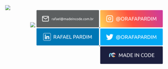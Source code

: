   <img align="left" width="700px" src="https://github-readme-stats.vercel.app/api/top-langs/?username=orafapardim&layout=compact&langs_count=7&theme=dark">
  
  <div align="right">
    <img width="200px" src="https://komarev.com/ghpvc/?username=orafapardim&color=blue">
    <a href="mailto:rafael@madeincode.com.br" target="_blank">
      <img width="200px" src="./images/github-email.svg"/>
    </a>
    <a href="https://www.instagram.com/orafapardim" target="_blank">
      <img width="200px" src="./images/github-insta.svg"/>
    </a>
    <a href="https://www.linkedin.com/in/orafapardim" target="_blank">
      <img width="200px" src="./images/github-linkedin.svg"/>
    </a>
    <a href="https://www.twitter.com/orafapardim" target="_blank">
      <img width="200px" src="./images/github-twitter.svg"/>
    </a>
    <a href="https://www.madeincode.com.br" target="_blank">
      <img width="200px" src="./images/github-madeincode.svg"/>
    </a>
  </div>

